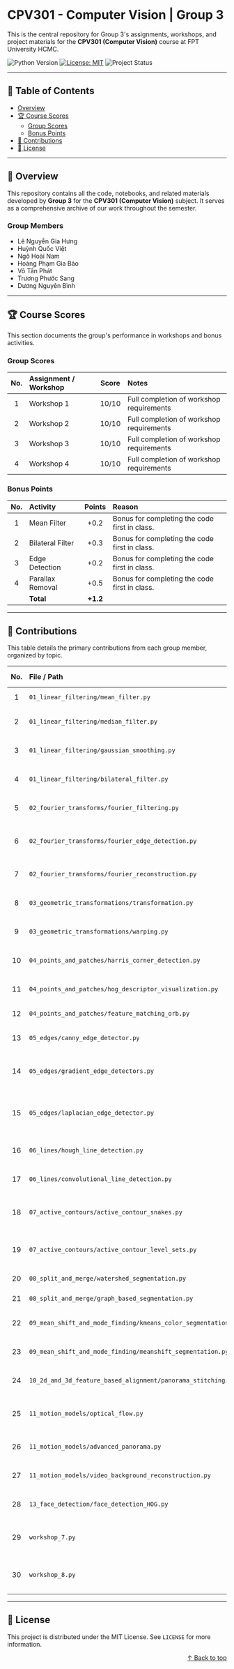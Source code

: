 # CPV301 - Computer Vision | Group 3

This is the central repository for Group 3's assignments, workshops, and project materials for the **CPV301 (Computer Vision)** course at FPT University HCMC.

<!--
Note: These badges are placeholders. To make them dynamic, you would:
1. Create a `LICENSE` file in your repository.
2. Update the repository URL in the badge links.
3. If you use GitHub Actions, you can create a status badge.
-->
![Python Version](https://img.shields.io/badge/Python-3.9+-blue.svg)
[![License: MIT](https://img.shields.io/badge/License-MIT-yellow.svg)](https://opensource.org/licenses/MIT)
![Project Status](https://img.shields.io/badge/status-completed-green.svg)


---

## 📖 Table of Contents

*   [Overview](#-overview)
*   [🏆 Course Scores](#-course-scores)
    *   [Group Scores](#group-scores)
    *   [Bonus Points](#bonus-points)
*   [🤝 Contributions](#-contributions)
*   [📜 License](#-license)

---

## 📝 Overview

<!-- Note: Corrected the group number from 6 to 3 for consistency. -->
This repository contains all the code, notebooks, and related materials developed by **Group 3** for the **CPV301 (Computer Vision)** subject. It serves as a comprehensive archive of our work throughout the semester.

### Group Members
*   Lê Nguyễn Gia Hưng
*   Huỳnh Quốc Việt
*   Ngô Hoài Nam
*   Hoàng Phạm Gia Bảo
*   Võ Tấn Phát
*   Trương Phước Sang
*   Dương Nguyên Bình

---

## 🏆 Course Scores

This section documents the group's performance in workshops and bonus activities.

### Group Scores

| No. | Assignment / Workshop | Score | Notes                                    |
|:---:|:----------------------|:-----:|:-----------------------------------------|
| 1   | Workshop 1            | 10/10 | Full completion of workshop requirements |
| 2   | Workshop 2            | 10/10 | Full completion of workshop requirements |
| 3   | Workshop 3            | 10/10 | Full completion of workshop requirements |
| 4   | Workshop 4            | 10/10 | Full completion of workshop requirements |

### Bonus Points

| No. | Activity                  | Points | Reason                                               |
|:---:|:--------------------------|:------:|:-----------------------------------------------------|
| 1   | Mean Filter               | +0.2   | Bonus for completing the code first in class.        |
| 2   | Bilateral Filter          | +0.3   | Bonus for completing the code first in class.        |
| 3   | Edge Detection            | +0.2   | Bonus for completing the code first in class.        |
| 4   | Parallax Removal          | +0.5   | Bonus for completing the code first in class.        |
|     | **Total**                 | **+1.2** |                                                      |

---

## 🤝 Contributions

This table details the primary contributions from each group member, organized by topic.

| No. | File / Path                                       | Topic / Description                            | Contributor        |
|:---:|:--------------------------------------------------|:-----------------------------------------------|:-------------------|
| 1   | `01_linear_filtering/mean_filter.py`              | Image Filtering: Mean                          | Ngô Hoài Nam       |
| 2   | `01_linear_filtering/median_filter.py`            | Image Filtering: Median                        | Ngô Hoài Nam       |
| 3   | `01_linear_filtering/gaussian_smoothing.py`       | Image Filtering: Gaussian                      | Ngô Hoài Nam       |
| 4   | `01_linear_filtering/bilateral_filter.py`         | Image Filtering: Bilateral                     | Ngô Hoài Nam       |
| 5   | `02_fourier_transforms/fourier_filtering.py`      | Fourier Transform: Filtering                   | Lê Nguyễn Gia Hưng |
| 6   | `02_fourier_transforms/fourier_edge_detection.py` | Fourier Transform: Edge Detection              | Hoàng Phạm Gia Bảo |
| 7   | `02_fourier_transforms/fourier_reconstruction.py` | Fourier Transform: Reconstruction              | Ngô Hoài Nam       |
| 8   | `03_geometric_transformations/transformation.py`  | Geometric Transforms: Demo                     | Everyone           |
| 9   | `03_geometric_transformations/warping.py`         | Geometric Transforms: Warping Demo             | Everyone           |
| 10  | `04_points_and_patches/harris_corner_detection.py`| Feature Detection: Harris Corner               | Everyone           |
| 11  | `04_points_and_patches/hog_descriptor_visualization.py` | Feature Descriptor: HOG                        | Everyone           |
| 12  | `04_points_and_patches/feature_matching_orb.py`   | Feature Matching: ORB                          | Everyone           |
| 13  | `05_edges/canny_edge_detector.py`                 | Edge Detection: Canny                          | Everyone           |
| 14  | `05_edges/gradient_edge_detectors.py`             | Edge Detection: Gradient Operators             | Everyone           |
| 15  | `05_edges/laplacian_edge_detector.py`             | Edge Detection: Laplacian of Gaussian (LoG)    | Everyone           |
| 16  | `06_lines/hough_line_detection.py`                | Line Detection: Hough Transform                | Huỳnh Quốc Việt    |
| 17  | `06_lines/convolutional_line_detection.py`        | Line Detection: Convolution Kernels          | Võ Tấn Phát        |
| 18  | `07_active_contours/active_contour_snakes.py`     | Segmentation: Active Contours (Snakes)         | Trương Phước Sang  |
| 19  | `07_active_contours/active_contour_level_sets.py` | Segmentation: Active Contours (Level Sets)     | Dương Nguyên Bình  |
| 20  | `08_split_and_merge/watershed_segmentation.py`    | Segmentation: Watershed                        | Everyone           |
| 21  | `08_split_and_merge/graph_based_segmentation.py`  | Segmentation: Graph-Based                      | Everyone           |
| 22  | `09_mean_shift_and_mode_finding/kmeans_color_segmentation.py` | Segmentation: K-Means Clustering     | Everyone           |
| 23  | `09_mean_shift_and_mode_finding/meanshift_segmentation.py` | Segmentation: Mean Shift Clustering     | Everyone           |
| 24  | `10_2d_and_3d_feature_based_alignment/panorama_stitching.py` | Alignment: Panorama Stitching       | Everyone           |
| 25  | `11_motion_models/optical_flow.py`                | Motion: Optical Flow (Lucas-Kanade)            | Everyone           |
| 26  | `11_motion_models/advanced_panorama.py`           | Motion: Advanced Panorama                      | Everyone           |
| 27  | `11_motion_models/video_background_reconstruction.py` | Motion: Video Background Reconstruction | Everyone           |
| 28  | `13_face_detection/face_detection_HOG.py`         | Object Detection: HOG Faces                    | Huỳnh Quốc Việt    |
| 29  | `workshop_7.py` | Face Detection using Haar Cascade Algorithm | Lê Nguyễn Gia Hưng           |
| 30  | `workshop_8.py`         | Face Recognition using Eigenfaces                    | Trương Phước Sang    |


---

## 📜 License

This project is distributed under the MIT License. See `LICENSE` for more information.

<p align="right"><a href="#-table-of-contents">↑ Back to top</a></p>